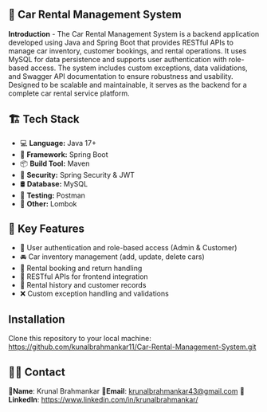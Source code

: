 
## 📌 Car Rental Management System
**Introduction** - The Car Rental Management System is a backend application developed using Java and Spring Boot that provides RESTful APIs to manage car inventory, customer bookings, and rental operations. It uses MySQL for data persistence and supports user authentication with role-based access. The system includes custom exceptions, data validations, and Swagger API documentation to ensure robustness and usability. Designed to be scalable and maintainable, it serves as the backend for a complete car rental service platform.

## 🏗️ Tech Stack
- 💻 **Language:** Java 17+
- 🌱 **Framework:** Spring Boot
- 📦 **Build Tool:** Maven
- 🔐 **Security:** Spring Security & JWT
- 🛢 **Database:** MySQL
- 🧪 **Testing:** Postman
- 🧩 **Other:** Lombok

## 📌 Key Features
- 🔐 User authentication and role-based access (Admin & Customer)
- 🚘 Car inventory management (add, update, delete cars)
- 📅 Rental booking and return handling
- 📂 RESTful APIs for frontend integration
- 🧾 Rental history and customer records
- ❌ Custom exception handling and validations

## Installation 
Clone this repository to your local machine:
https://github.com/kunalbrahmankar11/Car-Rental-Management-System.git

## 🙋‍♂️ Contact
**📂Name**: Krunal Brahmankar
**📂Email**: krunalbrahmankar43@gmail.com
**📂LinkedIn**: https://www.linkedin.com/in/krunalbrahmankar/

